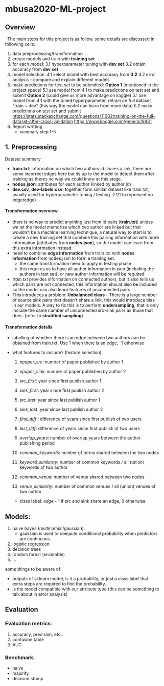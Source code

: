 # mbusa2020-ML-project

## Overview
<b>&nbsp;</b>
The main steps for this project is as follow, some details are discussed in following cells:

1. data preprocessing/transformation
2. create models and train with **training set**
3. for each model: 
    3.1 hyperparameter tuning with **dev set**
    3.2 obtain accuracy from **dev set**
4. model selection:
    4.1 select model with best accuracy from **3.2**
    4.2 error analysis - compare and explain different models
5. make predictions for test set to be submitted:
    **Option 1** (mentioned in the project specs)
        5.1 use model from 4.1 to make predictions on test set and submit
    **Option 2** (could give us more advantage on kaggle)
        5.1 use model from 4.1 with the tuned hyperparameter, retrain on full dataset "train + dev"
            (this way the model can learn from more data)
        5.2 make predictions on test set and submit
        https://stats.stackexchange.com/questions/11602/training-on-the-full-dataset-after-cross-validation
        https://www.kaggle.com/general/9831
6. Report writting
    - summary step 1-5
    

## 1. Preprocessing
Dataset summary

* **train.txt**: information on which two authors id shares a link, there are some incorrect edges here but its up to the model to detect them after training as theres no way we could know at this stage.
* **nodes.json**: attributes for each author (linked by author id)
* **dev.csv**, **dev-labels.csv**: together form similar dataset like train.txt, usually used for hyperparameter tuning / testing. (-1/1 to represent no edge/edge)

#### Transformation overview
* there is no way to predict anything just from id pairs (**train.txt**) unless we let the model memorize which two author are linked but that wouldn't be a machine learning technique, a natural way to start is to create a new training set that combine this pairing information with more information (attributes from **nodes.json**), so the model can learn from this extra information instead.
* need to combine **edge information** from train.txt with **nodes information** from nodes.json to form a training set. 
    * the same transformation need to apply in testing phase
    * this requires us to have all author information in json (including the authors in test set), or new author information will be required
* *train.txt* provides information on connected authors, but it also tells us which pairs are not connected, this information should also be included so the model can also learn features of unconnected pairs.
* This introduces a problem: **Unbalanced class** - There is a large number of source sink pairs that doesn't share a link, this would introduce bias in our models. A way to fix this is to perform **undersampling**, that is only include the same number of unconnected src-sink pairs as those that does. (refer to **stratified sampling**)


#### Transformation details
* labelling of whether there is an edge between two authors can be obtained from train.txt. Use 1 when there is an edge, -1 otherwise

* what features to include? (feature selection)

    1. *npaper_src*: number of paper published by author 1

    2. *npaper_sink*: number of paper published by author 2

    3. *src_first*: year since first publish author 1

    4. *sink_first*: year since first publish author 2

    5. *src_last*: year since last publish author 1 

    6. *sink_last*: year since last publish author 2 

    7. *first_diff* : difference of years since first publish of two users

    8. *last_diff*: difference of years since first publish of two users

    9. *overlap_years*: number of overlap years between the author publishing period

    10. *common_keywords*: number of terms shared between the two nodes 

    11. *keyword_similarity*: number of common keywords / all (union) keywords of two author

    12. *common_venue*: number of venue shared between two nodes    

    13. *venue_similarity*: number of common venues / all (union) venues of two author  

    * class label: *edge* - 1 if src and sink share an edge, 0 otherwise



## Models:
1. naive bayes (multinomial/gaussian). 
    - gaussian is used to compute conditional probability when predictors are continuous.
2. logistic regression
3. decision trees
4. random forest (ensemble)
5. ...


some things to be aware of:

- outputs of sklearn model, is it a probability, or just a class label that extra steps are required to find the probability.
- is the model compatible with our attribute type (this can be something to talk about in error analysis)

## Evaluation

### Evaluation metrics:
1. accuracy, precision, etc..
2. confusion table
3. AUC

### Benchmark:
- naive
- majority
- decision stump

